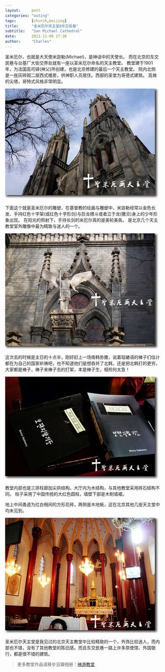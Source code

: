```yaml
---
layout:     post
categories: "outing"
tags:       [church,beijing]
title:      "圣米厄尔天主堂@东交民巷"
subtitle:   "San Michael Cathedral"
date:       2011-11-09 17:36
author:     "Charles"
---
```


圣米厄尔，也就是大天使米迦勒(Michael)，是神话中的天使长。
而在北京的东交民巷与台基厂大街交界处就有一座以圣米厄尔命名的天主教堂。
教堂建于1901年，为法国高司铎(神父)所创建，也是北京修建的最后一个天主教堂。
院内北侧是一座灰砖砌二层西式楼房，供神职人员居住。西部的圣堂为哥德式建筑。
高耸的尖塔，哥特式风格非常明显。

![san-michael-cathedral-1](/img/san-michael-cathedral-1.jpg)

 下面这个就是圣米厄尔的雕塑，在基督教的绘画与雕塑中，米迦勒经常以金色长发、手持红色十字架(或红色十字形剑)与巨龙搏斗或者立于龙(撒旦)身上的少年形象出现。
 在阳光的照射下，手持长剑的米厄尔真的是美轮美奂。
 是北京几个天主教堂室外雕像中最为精致与迷人的一个。

![san-michael-cathedral-2](/img/san-michael-cathedral-2.jpg)

这次去的时候是主日的十点半，刚好赶上一场南韩弥撒，说着轱辘语的棒子们估计都在为自己的国家祈祷吧，也不知道他们是想吞并了北韩，还是把北韩打的更穷，大家都是棒子，棒子来棒子去的打架，本是棒子生，相煎何太急！

![san-michael-cathedral-3](/img/san-michael-cathedral-3.jpg)

教堂内部也是三排柱廊加尖拱结构。大厅内为木结构，与其他教堂采用砖石结构不同。
柱子采用了中国传统的大红色圆柱，墙壁下部是木制墙裙。


地上中间甬道为红白相间的方形花砖，两侧是木地板，这在北京其他几座天主堂中均未见到。

 ![san-michael-cathedral-4](/img/san-michael-cathedral-4.jpg)

圣米厄尔天主堂是我见过的北京天主教堂中比较精致的一个，外饰比较迷人，而内部也不错，没有了其他教堂的陈旧感。而且东交民巷一路上许多原使馆、外国银行，都是很不错的建筑。

> 更多教堂作品请移步豆瓣相册：[神游教堂](http://www.douban.com/photos/album/33729748/)